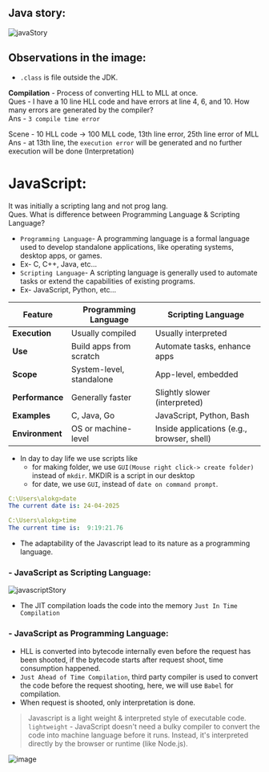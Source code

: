 ## Java story:

![javaStory](https://github.com/user-attachments/assets/3e514e27-e1e9-49c4-8e39-3a770564a21e)

## Observations in the image:
- `.class` is file outside the JDK.

**Compilation** - Process of converting HLL to MLL at once. <br>
Ques - I have a 10 line HLL code and have errors at line 4, 6, and 10. How many errors are generated by the compiler? <br>
Ans - `3 compile time error`

Scene - 10 HLL code -> 100 MLL code, 13th line error, 25th line error of MLL <br>
Ans - at 13th line, the `execution error` will be generated and no further execution will be done (Interpretation)

# JavaScript:

It was initially a scripting lang and not prog lang. <br>
Ques. What is difference between Programming Language & Scripting Language?
- `Programming Language`- A programming language is a formal language used to develop standalone applications, like operating systems, desktop apps, or games.
- Ex- C, C++, Java, etc...
- `Scripting Language`- A scripting language is generally used to automate tasks or extend the capabilities of existing programs.
- Ex- JavaScript, Python, etc...

| Feature               | Programming Language        | Scripting Language              |
|-----------------------|-----------------------------|---------------------------------|
| **Execution**         | Usually compiled            | Usually interpreted             |
| **Use**               | Build apps from scratch     | Automate tasks, enhance apps    |
| **Scope**             | System-level, standalone    | App-level, embedded             |
| **Performance**       | Generally faster             | Slightly slower (interpreted)   |
| **Examples**          | C, Java, Go                 | JavaScript, Python, Bash        |
| **Environment**       | OS or machine-level         | Inside applications (e.g., browser, shell) |

- In day to day life we use scripts like
    - for making folder, we use `GUI(Mouse right click-> create folder)` instead of `mkdir`. MKDIR is a script in our desktop
    - for date, we use `GUI`, instead of `date on command prompt`.
```yaml
C:\Users\alokg>date
The current date is: 24-04-2025

C:\Users\alokg>time 
The current time is:  9:19:21.76
```

- The adaptability of the Javascript lead to its nature as a programming language.

### - JavaScript as Scripting Language:
![javascriptStory](https://github.com/user-attachments/assets/329c93ca-44aa-4937-a923-e0b4a56e3511)

- The JIT compilation loads the code into the memory `Just In Time Compilation`
### - JavaScript as Programming Language:



- HLL is converted into bytecode internally even before the request has been shooted, if the bytecode starts after request shoot, time consumption happened.
- `Just Ahead of Time Compilation`, third party compiler is used to convert the code before the request shooting, here, we will use `Babel` for compilation.
- When request is shooted, only interpretation is done.



> Javascript is a light weight & interpreted style of executable code.
> `lightweight` - JavaScript doesn't need a bulky compiler to convert the code into machine language before it runs. Instead, it's interpreted directly by the browser or runtime (like Node.js).

![image](https://github.com/user-attachments/assets/530b62fa-0e57-4efe-872b-4b8e6dfc2903)
